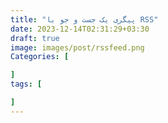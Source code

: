 ```yaml
---
title: "پیگری یک جست و جو با RSS"
date: 2023-12-14T02:31:29+03:30
draft: true
image: images/post/rssfeed.png
Categories: [

]
tags: [

]
---
```


